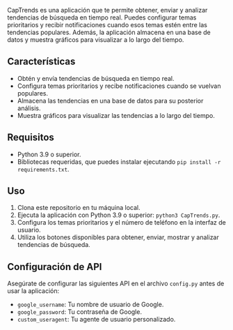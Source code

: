 CapTrends es una aplicación que te permite obtener, enviar y analizar tendencias de búsqueda en tiempo real. Puedes configurar temas prioritarios y recibir notificaciones cuando esos temas estén entre las tendencias populares. Además, la aplicación almacena en una base de datos y muestra gráficos para visualizar a lo largo del tiempo.

## Características

- Obtén y envía tendencias de búsqueda en tiempo real.
- Configura temas prioritarios y recibe notificaciones cuando se vuelvan populares.
- Almacena las tendencias en una base de datos para su posterior análisis.
- Muestra gráficos para visualizar las tendencias a lo largo del tiempo.

## Requisitos

- Python 3.9 o superior.
- Bibliotecas requeridas, que puedes instalar ejecutando `pip install -r requirements.txt`. 

## Uso

1. Clona este repositorio en tu máquina local.
2. Ejecuta la aplicación con Python 3.9 o superior: `python3 CapTrends.py`.
3. Configura los temas prioritarios y el número de teléfono en la interfaz de usuario.
4. Utiliza los botones disponibles para obtener, enviar, mostrar y analizar tendencias de búsqueda.

## Configuración de API

Asegúrate de configurar las siguientes API en el archivo `config.py` antes de usar la aplicación:

- `google_username`: Tu nombre de usuario de Google.
- `google_password`: Tu contraseña de Google.
- `custom_useragent`: Tu agente de usuario personalizado.
